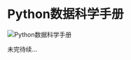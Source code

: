# Python数据科学手册

![Python数据科学手册](https://img1.doubanio.com/view/subject/l/public/s29667618.jpg)

未完待续...